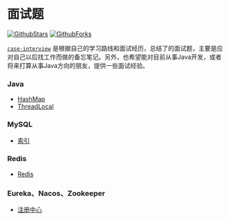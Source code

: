 
# 面试题

[![GithubStars](https://custom-icon-badges.herokuapp.com/github/stars/chunghwa-2018/chunghwa-2018?logo=star&labelColor=343b41)](https://github/chunghwa-2018/chunghwa-2018/stargazers "stars")
[![GithubForks](https://custom-icon-badges.herokuapp.com/github/forks/chunghwa-2018/chunghwa-2018?logo=fork&labelColor=343b41)](https://github/chunghwa-2018/chunghwa-2018/stargazers "forks")

<code>[case-interview](https://github.com/chunghwa-2018/case-interview)</code> 是根据自己的学习路线和面试经历，总结了的面试题，主要是应对自己以后找工作而做的备忘笔记。另外，也希望能对目前从事Java开发，或者将来打算从事Java方向的朋友，提供一些面试经验。

### Java
- [HashMap](java/HashMap.md)
- [ThreadLocal](java/ThreadLocal.md)

### MySQL
- [索引](mysql/index.md)

### Redis
- [Redis](redis/redis.md)

### Eureka、Nacos、Zookeeper
- [注册中心](registration-center/eureka_nacos_zookeeper.md)